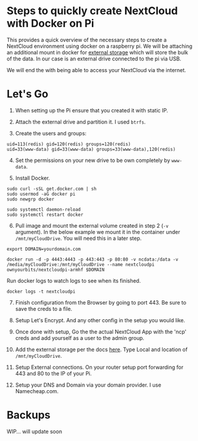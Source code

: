 # Steps to quickly create NextCloud with Docker on Pi
This provides a quick overview of the necessary steps to create a NextCloud environment using docker on a raspberry pi. We will be attaching an additional mount in docker for [external storage](https://docs.nextcloud.com/server/14/admin_manual/configuration_files/external_storage_configuration_gui.html) which will store the bulk of the data. In our case is an external drive connected to the pi via USB. 

We will end the with being able to access your NextCloud via the internet.

# Let's Go
1) When setting up the Pi ensure that you created it with static IP. 

2) Attach the external drive and partition it. I used `btrfs`. 

3) Create the users and groups:
```
uid=113(redis) gid=120(redis) groups=120(redis)
uid=33(www-data) gid=33(www-data) groups=33(www-data),120(redis)
```

4) Set the permissions on your new drive to be own completely by `www-data`.

5) Install Docker.
```
sudo curl -sSL get.docker.com | sh
sudo usermod -aG docker pi
sudo newgrp docker

sudo systemctl daemon-reload
sudo systemctl restart docker

```

6) Pull image and mount the external volume created in step 2 (`-v` argument). In the below example we mount it in the container under `/mnt/myCloudDrive`. You will need this in a later step.

```
export DOMAIN=yourdomain.com

docker run -d -p 4443:4443 -p 443:443 -p 80:80 -v ncdata:/data -v /media/myCloudDrive:/mnt/myCloudDrive --name nextcloudpi ownyourbits/nextcloudpi-armhf $DOMAIN
```

Run docker logs to watch logs to see when its finished.
```
docker logs -t nextcloudpi
```

7) Finish configuration from the Browser by going to port 443. Be sure to save the creds to a file.

8) Setup Let's Encrypt. And any other config in the setup you would like.

9) Once done with setup, Go the the actual NextCloud App with the 'ncp' creds and add yourself as a user to the admin group. 

10) Add the external storage per the docs [here](https://docs.nextcloud.com/server/14/admin_manual/configuration_files/external_storage_configuration_gui.html). Type Local and location of `/mnt/myCloudDrive`.

11) Setup External connections. On your router setup port forwarding for 443 and 80 to the IP of your Pi.

12) Setup your DNS and Domain via your domain provider. I use Namecheap.com. 

# Backups
WIP... will update soon
